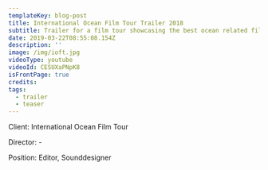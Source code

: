 ```yaml
---
templateKey: blog-post
title: International Ocean Film Tour Trailer 2018
subtitle: Trailer for a film tour showcasing the best ocean related films
date: 2019-03-22T08:55:08.154Z
description: ''
image: /img/ioft.jpg
videoType: youtube
videoId: CESUXaPNpK8
isFrontPage: true
credits:
tags:
  - trailer
  - teaser
---
```

Client: International Ocean Film Tour

Director: -

Position: Editor, Sounddesigner
